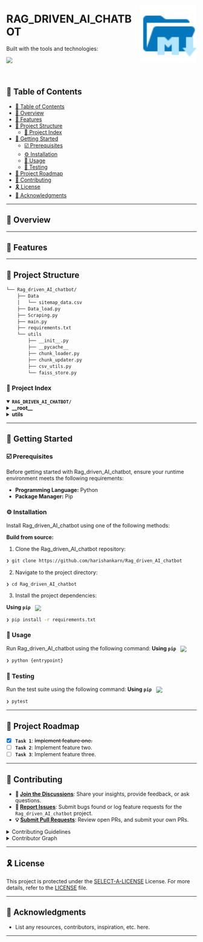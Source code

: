 <div align="left" style="position: relative;">
<img src="https://raw.githubusercontent.com/PKief/vscode-material-icon-theme/ec559a9f6bfd399b82bb44393651661b08aaf7ba/icons/folder-markdown-open.svg" align="right" width="30%" style="margin: -20px 0 0 20px;">
<h1>RAG_DRIVEN_AI_CHATBOT</h1>
<p align="left">
	<em></em>
</p>
<p align="left">
	<!-- Shields.io badges disabled, using skill icons. --></p>
<p align="left">Built with the tools and technologies:</p>
<p align="left">
	<a href="https://skillicons.dev">
		<img src="https://skillicons.dev/icons?i=md">
	</a></p>
</div>
<br clear="right">

## 🔗 Table of Contents

- [🔗 Table of Contents](#-table-of-contents)
- [📍 Overview](#-overview)
- [👾 Features](#-features)
- [📁 Project Structure](#-project-structure)
	- [📂 Project Index](#-project-index)
- [🚀 Getting Started](#-getting-started)
	- [☑️ Prerequisites](#️-prerequisites)
	- [⚙️ Installation](#️-installation)
	- [🤖 Usage](#-usage)
	- [🧪 Testing](#-testing)
- [📌 Project Roadmap](#-project-roadmap)
- [🔰 Contributing](#-contributing)
- [🎗 License](#-license)
- [🙌 Acknowledgments](#-acknowledgments)

---

## 📍 Overview



---

## 👾 Features



---

## 📁 Project Structure

```sh
└── Rag_driven_AI_chatbot/
    ├── Data
    │   └── sitemap_data.csv
    ├── Data_load.py
    ├── Scraping.py
    ├── main.py
    ├── requirements.txt
    └── utils
        ├── __init__.py
        ├── __pycache__
        ├── chunk_loader.py
        ├── chunk_updater.py
        ├── csv_utils.py
        └── faiss_store.py
```


### 📂 Project Index
<details open>
	<summary><b><code>RAG_DRIVEN_AI_CHATBOT/</code></b></summary>
	<details> <!-- __root__ Submodule -->
		<summary><b>__root__</b></summary>
		<blockquote>
			<table>
			<tr>
				<td><b><a href='https://github.com/harishankarn/Rag_driven_AI_chatbot/blob/master/Data_load.py'>Data_load.py</a></b></td>
				<td></td>
			</tr>
			<tr>
				<td><b><a href='https://github.com/harishankarn/Rag_driven_AI_chatbot/blob/master/Scraping.py'>Scraping.py</a></b></td>
				<td></td>
			</tr>
			<tr>
				<td><b><a href='https://github.com/harishankarn/Rag_driven_AI_chatbot/blob/master/main.py'>main.py</a></b></td>
				<td></td>
			</tr>
			<tr>
				<td><b><a href='https://github.com/harishankarn/Rag_driven_AI_chatbot/blob/master/requirements.txt'>requirements.txt</a></b></td>
				<td></td>
			</tr>
			</table>
		</blockquote>
	</details>
	<details> <!-- utils Submodule -->
		<summary><b>utils</b></summary>
		<blockquote>
			<table>
			<tr>
				<td><b><a href='https://github.com/harishankarn/Rag_driven_AI_chatbot/blob/master/utils/csv_utils.py'>csv_utils.py</a></b></td>
				<td></td>
			</tr>
			<tr>
				<td><b><a href='https://github.com/harishankarn/Rag_driven_AI_chatbot/blob/master/utils/chunk_loader.py'>chunk_loader.py</a></b></td>
				<td></td>
			</tr>
			<tr>
				<td><b><a href='https://github.com/harishankarn/Rag_driven_AI_chatbot/blob/master/utils/chunk_updater.py'>chunk_updater.py</a></b></td>
				<td></td>
			</tr>
			<tr>
				<td><b><a href='https://github.com/harishankarn/Rag_driven_AI_chatbot/blob/master/utils/faiss_store.py'>faiss_store.py</a></b></td>
				<td></td>
			</tr>
			</table>
		</blockquote>
	</details>
</details>

---
## 🚀 Getting Started

### ☑️ Prerequisites

Before getting started with Rag_driven_AI_chatbot, ensure your runtime environment meets the following requirements:

- **Programming Language:** Python
- **Package Manager:** Pip


### ⚙️ Installation

Install Rag_driven_AI_chatbot using one of the following methods:

**Build from source:**

1. Clone the Rag_driven_AI_chatbot repository:
```sh
❯ git clone https://github.com/harishankarn/Rag_driven_AI_chatbot
```

2. Navigate to the project directory:
```sh
❯ cd Rag_driven_AI_chatbot
```

3. Install the project dependencies:


**Using `pip`** &nbsp; [<img align="center" src="https://img.shields.io/badge/Pip-3776AB.svg?style={badge_style}&logo=pypi&logoColor=white" />](https://pypi.org/project/pip/)

```sh
❯ pip install -r requirements.txt
```




### 🤖 Usage
Run Rag_driven_AI_chatbot using the following command:
**Using `pip`** &nbsp; [<img align="center" src="https://img.shields.io/badge/Pip-3776AB.svg?style={badge_style}&logo=pypi&logoColor=white" />](https://pypi.org/project/pip/)

```sh
❯ python {entrypoint}
```


### 🧪 Testing
Run the test suite using the following command:
**Using `pip`** &nbsp; [<img align="center" src="https://img.shields.io/badge/Pip-3776AB.svg?style={badge_style}&logo=pypi&logoColor=white" />](https://pypi.org/project/pip/)

```sh
❯ pytest
```


---
## 📌 Project Roadmap

- [X] **`Task 1`**: <strike>Implement feature one.</strike>
- [ ] **`Task 2`**: Implement feature two.
- [ ] **`Task 3`**: Implement feature three.

---

## 🔰 Contributing

- **💬 [Join the Discussions](https://github.com/harishankarn/Rag_driven_AI_chatbot/discussions)**: Share your insights, provide feedback, or ask questions.
- **🐛 [Report Issues](https://github.com/harishankarn/Rag_driven_AI_chatbot/issues)**: Submit bugs found or log feature requests for the `Rag_driven_AI_chatbot` project.
- **💡 [Submit Pull Requests](https://github.com/harishankarn/Rag_driven_AI_chatbot/blob/main/CONTRIBUTING.md)**: Review open PRs, and submit your own PRs.

<details closed>
<summary>Contributing Guidelines</summary>

1. **Fork the Repository**: Start by forking the project repository to your github account.
2. **Clone Locally**: Clone the forked repository to your local machine using a git client.
   ```sh
   git clone https://github.com/harishankarn/Rag_driven_AI_chatbot
   ```
3. **Create a New Branch**: Always work on a new branch, giving it a descriptive name.
   ```sh
   git checkout -b new-feature-x
   ```
4. **Make Your Changes**: Develop and test your changes locally.
5. **Commit Your Changes**: Commit with a clear message describing your updates.
   ```sh
   git commit -m 'Implemented new feature x.'
   ```
6. **Push to github**: Push the changes to your forked repository.
   ```sh
   git push origin new-feature-x
   ```
7. **Submit a Pull Request**: Create a PR against the original project repository. Clearly describe the changes and their motivations.
8. **Review**: Once your PR is reviewed and approved, it will be merged into the main branch. Congratulations on your contribution!
</details>

<details closed>
<summary>Contributor Graph</summary>
<br>
<p align="left">
   <a href="https://github.com{/harishankarn/Rag_driven_AI_chatbot/}graphs/contributors">
      <img src="https://contrib.rocks/image?repo=harishankarn/Rag_driven_AI_chatbot">
   </a>
</p>
</details>

---

## 🎗 License

This project is protected under the [SELECT-A-LICENSE](https://choosealicense.com/licenses) License. For more details, refer to the [LICENSE](https://choosealicense.com/licenses/) file.

---

## 🙌 Acknowledgments

- List any resources, contributors, inspiration, etc. here.

---
